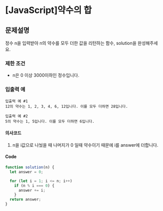 # [JavaScript]약수의 합

## 문제설명

정수 n을 입력받아 n의 약수를 모두 더한 값을 리턴하는 함수, solution을 완성해주세요.

### 제한 조건

- n은 0 이상 3000이하인 정수입니다.

### 입출력 예

    입출력 예 #1
    12의 약수는 1, 2, 3, 4, 6, 12입니다. 이를 모두 더하면 28입니다.

    입출력 예 #2
    5의 약수는 1, 5입니다. 이를 모두 더하면 6입니다.

#### 의사코드

1. n을 i값으로 나눴을 때 나머지가 0 일때 약수이기 때문에 i를 answer에 더합니다.

#### Code

```javascript
function solution(n) {
  let answer = 0;

  for (let i = 1; i <= n; i++)
    if (n % i === 0) {
      answer += i;
    }
  return answer;
}
```
